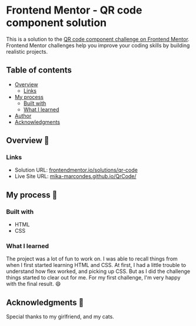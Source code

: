 # Frontend Mentor - QR code component solution

This is a solution to the [QR code component challenge on Frontend Mentor](https://www.frontendmentor.io/challenges/qr-code-component-iux_sIO_H). Frontend Mentor challenges help you improve your coding skills by building realistic projects. 

## Table of contents

- [Overview](#overview)
    - [Links](#links)
- [My process](#my-process)
    - [Built with](#built-with)
    - [What I learned](#what-i-learned)
- [Author](#author)
- [Acknowledgments](#acknowledgments)

## Overview 👀

### Links

- Solution URL: [frontendmentor.io/solutions/qr-code](https://www.frontendmentor.io/solutions/qr-code-challange-3fPXHIKyd)
- Live Site URL: [mika-marcondes.github.io/QrCode/](https://mika-marcondes.github.io/QrCode/)

## My process 🔎

### Built with

- HTML
- CSS

### What I learned

The project was a lot of fun to work on. I was able to recall things from when I first started learning HTML and CSS. At first, I had a little trouble to understand how flex worked, and picking up CSS. But as I did the challenge things started to clear out for me. For my first challenge, I'm very happy with the final result. 😄

## Acknowledgments 📢

Special thanks to my girlfriend, and my cats.
